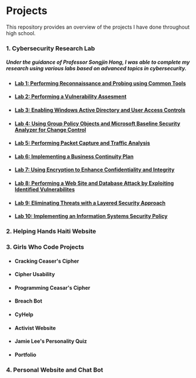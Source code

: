 # Projects
This repository provides an overview of the projects I have done throughout high school.


### 1. Cybersecurity Research Lab
##### Under the guidance of Professor Songjin Hong, I was able to complete my research using various labs based on advanced topics in cybersecurity. 
+ #### [Lab 1: Performing Reconnaissance and Probing using Common Tools](https://github.com/Ttokkime/Lab-1/blob/main/README.md)
+ #### [Lab 2: Performing a Vulnerability Assesment](https://github.com/Ttokkime/Lab-2/blob/main/README.md)
+ #### [Lab 3: Enabling Windows Active Directory and User Access Controls](https://github.com/Ttokkime/Lab-3/blob/main/README.md)
+ #### [Lab 4: Using Group Policy Objects and Microsoft Baseline Security Analyzer for Change Control](https://github.com/Ttokkime/Lab-4/blob/main/README.md)
+ #### [Lab 5: Performing Packet Capture and Traffic Analysis](https://github.com/Ttokkime/Lab-5/blob/main/README.md)
+ #### [Lab 6: Implementing a Business Continuity Plan](https://github.com/Ttokkime/Lab-6/blob/main/README.md)
+ #### [Lab 7: Using Encryption to Enhance Confidentiality and Integrity](https://github.com/Ttokkime/Lab-7/blob/main/README.md)
+ #### [Lab 8: Performing a Web Site and Database Attack by Exploiting Identified Vulnerabilites](https://github.com/Ttokkime/Lab-8/blob/main/README.md)
+ #### [Lab 9: Eliminating Threats with a Layered Security Approach](https://github.com/Ttokkime/Lab-9/blob/main/README.md)
+ #### [Lab 10: Implementing an Information Systems Security Policy](https://github.com/Ttokkime/Lab-10/blob/main/README.md)
### 2. Helping Hands Haiti Website
### 3. Girls Who Code Projects
+ #### Cracking Ceaser's Cipher
+ #### Cipher Usability
+ #### Programming Ceasar's Cipher
+ #### Breach Bot
+ #### CyHelp
+ #### Activist Website
+ #### Jamie Lee's Personality Quiz
+ #### Portfolio
### 4. Personal Website and Chat Bot
